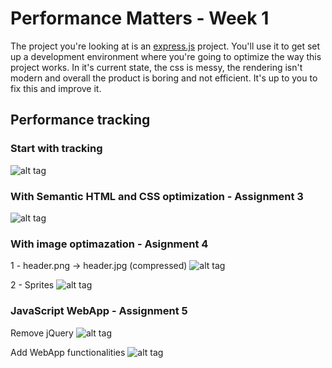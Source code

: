 # Performance Matters - Week 1
The project you're looking at is an [express.js](http://expressjs.com) project. You'll use it to get set up a development environment where you're going to optimize the way this project works. In it's current state, the css is messy, the rendering isn't modern and overall the product is boring and not efficient. It's up to you to fix this and improve it.

## Performance tracking

### Start with tracking
![alt tag]()


### With Semantic HTML and CSS optimization - Assignment 3
![alt tag]()
### With image optimazation - Asignment 4
1 - header.png -> header.jpg (compressed)
![alt tag]()


2 - Sprites
![alt tag]()

### JavaScript WebApp - Assignment 5
Remove jQuery
![alt tag]()

Add WebApp functionalities
![alt tag]()
